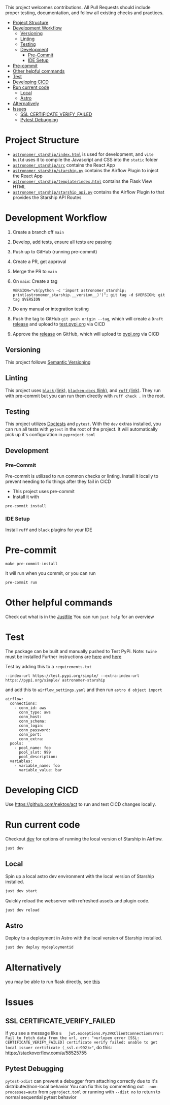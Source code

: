 This project welcomes contributions. All Pull Requests should include proper testing, documentation, and follow all existing checks and practices.

<!--TOC-->

- [Project Structure](#project-structure)
- [Development Workflow](#development-workflow)
  - [Versioning](#versioning)
  - [Linting](#linting)
  - [Testing](#testing)
  - [Development](#development)
    - [Pre-Commit](#pre-commit)
    - [IDE Setup](#ide-setup)
- [Pre-commit](#pre-commit-1)
- [Other helpful commands](#other-helpful-commands)
- [Test](#test)
- [Developing CICD](#developing-cicd)
- [Run current code](#run-current-code)
  - [Local](#local)
  - [Astro](#astro)
- [Alternatively](#alternatively)
- [Issues](#issues)
  - [SSL CERTIFICATE_VERIFY_FAILED](#ssl-certificate_verify_failed)
  - [Pytest Debugging](#pytest-debugging)

<!--TOC-->
# Project Structure

- [`astronomer_starship/index.html`](astronomer_starship/index.html) is used for development,
and `vite build` uses it to compile the Javascript and CSS into the `static` folder
- [`astronomer_starship/src`](astronomer_starship/src) contains the React App
- [`astronomer_starship/starship.py`](astronomer_starship/starship.py) contains the Airflow Plugin to inject the React App
- [`astronomer_starship/template/index.html`](astronomer_starship/templates/index.html) contains the Flask View HTML
- [`astronomer_starship/starship_api.py`](astronomer_starship/starship_api.py) contains the Airflow Plugin to that provides
the Starship API Routes

# Development Workflow

1. Create a branch off `main`
2. Develop, add tests, ensure all tests are passing
3. Push up to GitHub (running pre-commit)
4. Create a PR, get approval
5. Merge the PR to `main`
6. On `main`: Create a tag

    ```shell
    VERSION="v$(python -c 'import astronomer_starship; print(astronomer_starship.__version__)')"; git tag -d $VERSION; git tag $VERSION
    ```

7. Do any manual or integration testing
8. Push the tag to GitHub `git push origin --tag`, which will create
   a `Draft` [release](https://github.com/astronomer/astronomer-starship/releases) and upload
   to [test.pypi.org](https://test.pypi.org/project/astronomer-starship/) via CICD
9. Approve the [release](https://github.com/astronomer/astronomer-starship/releases) on GitHub, which
   will upload to [pypi.org](https://pypi.org/project/astronomer-starship/) via CICD

## Versioning

This project follows [Semantic Versioning](https://semver.org/)

## Linting

This project
uses [`black` (link)](https://black.readthedocs.io/en/stable/), [`blacken-docs` (link)](https://github.com/adamchainz/blacken-docs),
and [`ruff` (link)](https://beta.ruff.rs/). They run with pre-commit but you can run them directly with `ruff check .`
in the root.

## Testing

This project utilizes [Doctests](https://docs.python.org/3/library/doctest.html) and `pytest`.
With the `dev` extras installed, you can run all tests with `pytest` in the root of the project. It will automatically
pick up it's configuration in `pyproject.toml`

## Development

### Pre-Commit

Pre-commit is utilized to run common checks or linting.
Install it locally to prevent needing to fix things after they fail in CICD

- This project uses pre-commit
- Install it with

```shell
pre-commit install
```

### IDE Setup

Install `ruff` and `black` plugins for your IDE

# Pre-commit

```shell
make pre-commit-install
```

It will run when you commit, or you can run

```shell
pre-commit run
```

# Other helpful commands

Check out what is in the [Justfile](./justfile)
You can run `just help` for an overview

# Test

The package can be built and manually pushed to Test PyPi.
Note: `twine` must be installed
Further instructions are [here](https://packaging.python.org/en/latest/specifications/pypirc/#the-pypirc-file)
and [here](https://packaging.python.org/en/latest/guides/using-testpypi/)

Test by adding this to a `requirements.txt`

```shell
--index-url https://test.pypi.org/simple/ --extra-index-url https://pypi.org/simple/ astronomer-starship
```

and add this to `airflow_settings.yaml` and then run `astro d object import`

```shell
airflow:
  connections:
    - conn_id: aws
      conn_type: aws
      conn_host:
      conn_schema:
      conn_login:
      conn_password:
      conn_port:
      conn_extra:
  pools:
    - pool_name: foo
      pool_slot: 999
      pool_description:
  variables:
    - variable_name: foo
      variable_value: bar
```

# Developing CICD

Use <https://github.com/nektos/act> to run and test CICD changes locally.

# Run current code

Checkout [dev](./dev) for options of running the local version of Starship in Airflow.

```bash
just dev
```

## Local

Spin up a local astro dev environment with the local version of Starship installed.

```bash
just dev start
```

Quickly reload the webserver with refreshed assets and plugin code.

```bash
just dev reload
```

## Astro

Deploy to a deployment in Astro with the local version of Starship installed.

```bash
just dev deploy mydeploymentid
```

# Alternatively

you may be able to run flask directly,
see [this](https://airflow.apache.org/docs/apache-airflow/stable/authoring-and-scheduling/plugins.html#troubleshooting)

# Issues

## SSL CERTIFICATE_VERIFY_FAILED

If you see a message like `E   jwt.exceptions.PyJWKClientConnectionError: Fail to fetch data from the url, err: "<urlopen error [SSL: CERTIFICATE_VERIFY_FAILED] certificate verify failed: unable to get local issuer certificate (_ssl.c:992)>"`, do this: <https://stackoverflow.com/a/58525755>

## Pytest Debugging

`pytest-xdist` can prevent a debugger from attaching correctly due to it's distributed/non-local behavior
You can fix this by commenting out `--num-processes=auto` from `pyproject.toml` or running with `--dist no` to return to normal sequential pytest behavior
